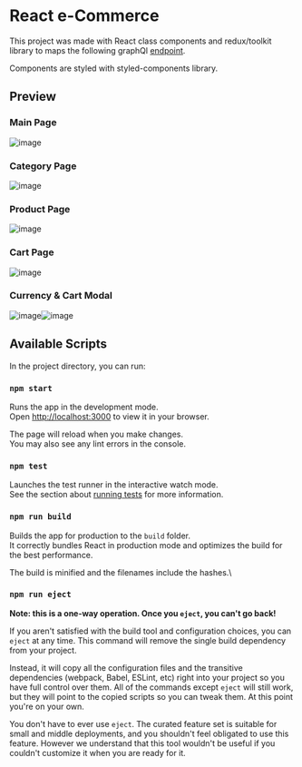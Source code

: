 # React e-Commerce 

This project was made with React class components and redux/toolkit library to maps the following graphQl [endpoint](https://github.com/scandiweb/junior-react-endpoint).

Components are styled with styled-components library.

## Preview


### Main Page
![image](https://user-images.githubusercontent.com/46547476/211898676-a0faad89-ae25-461f-a8ae-7196ec8f2aa8.png)

### Category Page
![image](https://user-images.githubusercontent.com/46547476/211899085-7369113d-26a3-4a11-be8a-c21a632d0227.png)
### Product Page
![image](https://user-images.githubusercontent.com/46547476/211899187-ba25cd3f-d7b3-4229-991a-4cfa1fbf41db.png)
### Cart Page
![image](https://user-images.githubusercontent.com/46547476/211899822-a5c072da-56f8-49eb-9419-edd4351cb6a5.png)
### Currency & Cart Modal
![image](https://user-images.githubusercontent.com/46547476/211900090-c7529f52-40b6-41ad-9a0f-56731e021e8b.png)![image](https://user-images.githubusercontent.com/46547476/211899962-c36e07db-e506-4888-9e77-f2d16ab7b680.png)




## Available Scripts

In the project directory, you can run:

### `npm start`

Runs the app in the development mode.\
Open [http://localhost:3000](http://localhost:3000) to view it in your browser.

The page will reload when you make changes.\
You may also see any lint errors in the console.

### `npm test`

Launches the test runner in the interactive watch mode.\
See the section about [running tests](https://facebook.github.io/create-react-app/docs/running-tests) for more information.

### `npm run build`

Builds the app for production to the `build` folder.\
It correctly bundles React in production mode and optimizes the build for the best performance.

The build is minified and the filenames include the hashes.\

### `npm run eject`

**Note: this is a one-way operation. Once you `eject`, you can't go back!**

If you aren't satisfied with the build tool and configuration choices, you can `eject` at any time. This command will remove the single build dependency from your project.

Instead, it will copy all the configuration files and the transitive dependencies (webpack, Babel, ESLint, etc) right into your project so you have full control over them. All of the commands except `eject` will still work, but they will point to the copied scripts so you can tweak them. At this point you're on your own.

You don't have to ever use `eject`. The curated feature set is suitable for small and middle deployments, and you shouldn't feel obligated to use this feature. However we understand that this tool wouldn't be useful if you couldn't customize it when you are ready for it.

